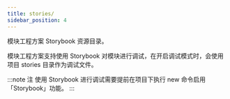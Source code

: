 ```yaml
---
title: stories/
sidebar_position: 4
---
```


模块工程方案 Storybook 资源目录。

模块工程方案支持使用 Storybook 对模块进行调试，在开启调试模式时，会使用项目 stories 目录作为调试文件。

:::note 注
使用 Storybook 进行调试需要提前在项目下执行 new 命令启用「Storybook」功能。
:::
